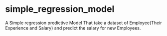 # simple_regression_model
A Simple regression predictive Model That take a dataset of Employee(Their Experience and Salary) and predict the salary for new Employees.
